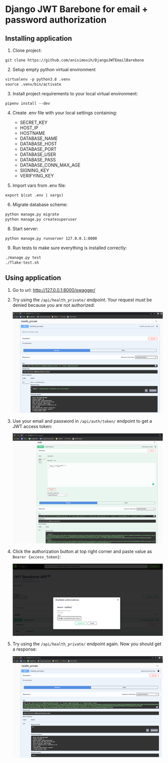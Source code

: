 # Django JWT Barebone for email + password authorization

## Installing application

1. Clone project:
```
git clone https://github.com/anisimovih/DjangoJWTEmailBarebone
```

2. Setup empty python virtual environment
```
virtualenv -p python3.8 .venv
source .venv/bin/activate
```

3. Install project requirements to your local virtual environment:
```
pipenv install --dev
```

4. Create .env file with your local settings containing:
   * SECRET_KEY
   * HOST_IP
   * HOSTNAME
   * DATABASE_NAME
   * DATABASE_HOST
   * DATABASE_PORT
   * DATABASE_USER
   * DATABASE_PASS
   * DATABASE_CONN_MAX_AGE
   * SIGNING_KEY
   * VERIFYING_KEY

5. Import vars from .env file:
```
export $(cat .env | xargs)
```

6. Migrate database scheme:
```
python manage.py migrate
python manage.py createsuperuser
```

8. Start server:
```
python manage.py runserver 127.0.0.1:8000
```

9. Run tests to make sure everything is installed correctly:
```
./manage.py test
./flake-test.sh
```


## Using application

1. Go to url: http://127.0.0.1:8000/swagger/

2. Try using the `/api/health_private/` endpoint. Your request must be denied because you are not authorized:

    ![Request rejected](Images/request_rejected.png)

3. Use your email and password in `/api/auth/token/` endpoint to get a JWT access token:

    ![Get_access_token](Images/get_token.png)

4. Click the authorization button at top right corner and paste value as `Bearer {access_token}`:

    ![Get_access_token](Images/use_token.png)

5. Try using the `/api/health_private/` endpoint again. Now you should get a response:

    ![Get_access_token](Images/request_accepted.png)